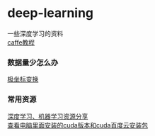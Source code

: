 # deep-learning
一些深度学习的资料  
[caffe教程](http://blog.csdn.net/u012693499/article/details/64126260)  
### 数据量少怎么办
[极坐标变换](https://www.leiphone.com/news/201708/hce10wWJbDDoRA5z.html)
### 常用资源  
[深度学习、机器学习资源分享](https://blog.csdn.net/hanging_gardens/article/details/75461846)  
[查看电脑里面安装的cuda版本和cuda百度云安装包](https://blog.csdn.net/huima2017/article/details/81013614)
